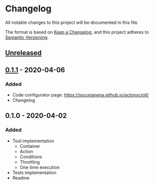 # Changelog
All notable changes to this project will be documented in this file.

The format is based on [Keep a Changelog](https://keepachangelog.com/en/1.0.0/),
and this project adheres to [Semantic Versioning](https://semver.org/spec/v2.0.0.html).

## [Unreleased]

## [0.1.1] - 2020-04-06
### Added
- Code configurator page: https://socunanena.github.io/actonscroll/
- Changelog

## 0.1.0 - 2020-04-02
### Added
- Tool implementation
  - Container
  - Action
  - Conditions
  - Throttling
  - One time execution
- Tests implementation
- Readme

[Unreleased]: https://github.com/socunanena/actonscroll/compare/v0.1.1...HEAD
[0.1.1]: https://github.com/socunanena/actonscroll/compare/v0.1.0...v0.1.1
